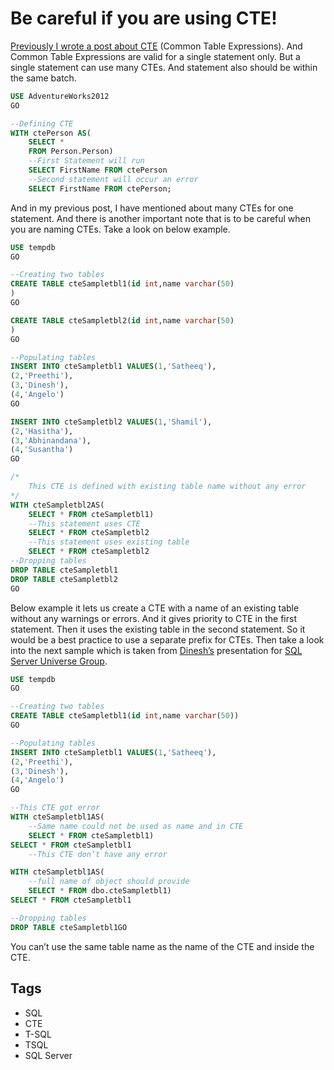 # Be careful if you are using CTE!

[Previously I wrote a post about CTE](https://www.dedunu.info/2012/09/common-table-expressions-cte.html) (Common Table Expressions). And Common Table Expressions are valid for a single statement only. But a single statement can use many CTEs. And statement also should be within the same batch.

```sql
USE AdventureWorks2012
GO

--Defining CTE
WITH ctePerson AS(
    SELECT * 
    FROM Person.Person)
    --First Statement will run 
    SELECT FirstName FROM ctePerson 
    --Second statement will occur an error
    SELECT FirstName FROM ctePerson;
```

And in my previous post, I have mentioned about many CTEs for one statement. And there is another important note that is to be careful when you are naming CTEs. Take a look on below example.

```sql
USE tempdb
GO

--Creating two tables
CREATE TABLE cteSampletbl1(id int,name varchar(50)
)
GO

CREATE TABLE cteSampletbl2(id int,name varchar(50)
)
GO

--Populating tables
INSERT INTO cteSampletbl1 VALUES(1,'Satheeq'),
(2,'Preethi'),
(3,'Dinesh'),
(4,'Angelo')
GO

INSERT INTO cteSampletbl2 VALUES(1,'Shamil'),
(2,'Hasitha'),
(3,'Abhinandana'),
(4,'Susantha')
GO

/*
    This CTE is defined with existing table name without any error
*/
WITH cteSampletbl2AS(
    SELECT * FROM cteSampletbl1)
    --This statement uses CTE
    SELECT * FROM cteSampletbl2
    --This statement uses existing table
    SELECT * FROM cteSampletbl2
--Dropping tables
DROP TABLE cteSampletbl1
DROP TABLE cteSampletbl2
GO
```

Below example it lets us create a CTE with a name of an existing table without any warnings or errors. And it gives priority to CTE in the first statement. Then it uses the existing table in the second statement. So it would be a best practice to use a separate prefix for CTEs. Then take a look into the next sample which is taken from [Dinesh’s](http://dbfriend.blogspot.com/) presentation for [SQL Server Universe Group](http://www.sqlserveruniverse.com/).

```sql
USE tempdb
GO

--Creating two tables
CREATE TABLE cteSampletbl1(id int,name varchar(50))
GO

--Populating tables
INSERT INTO cteSampletbl1 VALUES(1,'Satheeq'),
(2,'Preethi'),
(3,'Dinesh'),
(4,'Angelo')
GO

--This CTE got error
WITH cteSampletbl1AS(
    --Same name could not be used as name and in CTE
    SELECT * FROM cteSampletbl1) 
SELECT * FROM cteSampletbl1
    --This CTE don’t have any error

WITH cteSampletbl1AS(
    --full name of object should provide
    SELECT * FROM dbo.cteSampletbl1)
SELECT * FROM cteSampletbl1

--Dropping tables
DROP TABLE cteSampletbl1GO
```

You can’t use the same table name as the name of the CTE and inside the CTE.

## Tags

- SQL
- CTE
- T-SQL
- TSQL
- SQL Server